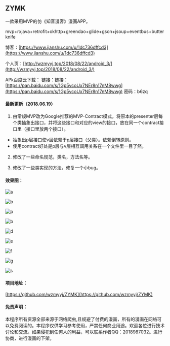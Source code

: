 ## ZYMK

一款采用MVP的仿《知音漫客》漫画APP。

mvp+rxjava+retrofit+okhttp+greendao+glide+gson+jsoup+eventbus+butterknife

博客：[https://www.jianshu.com/u/1dc736dffcd3](https://www.jianshu.com/u/1dc736dffcd3)

个人页：[http://wzmyyj.top/2018/08/22/android_3/](http://wzmyyj.top/2018/08/22/android_3/)

APk百度云下载：
链接：链接：[https://pan.baidu.com/s/1Gp5vcoUx7NEr8n17nM8wwg](https://pan.baidu.com/s/1Gp5vcoUx7NEr8n17nM8wwg) 密码：b6zq

#### 最新更新（2018.06.19）
1. 由常规MVP改为Google推荐的MVP-Contract模式。将原本的presenter层每个类抽象出接口，并将这些接口和对应的view的接口，放在同一个contract接口里（接口里放两个接口）。
- 抽象出p层接口使v层依赖于p层接口（父类）。依赖倒转原则。
- 使用contract好处是p层与v层相互调用关系在一个文件里一目了然。

2. 修改了一些命名规范，类名，方法名等。

3. 修改了一些类实现的方法，修复一个小bug。



#### 效果图：



![a](https://upload-images.jianshu.io/upload_images/3262738-458c938a01e30e0a.png?imageMogr2/auto-orient/strip%7CimageView2/2/w/340)



![b](https://upload-images.jianshu.io/upload_images/3262738-8e5cdbfd8b1002b9.png?imageMogr2/auto-orient/strip%7CimageView2/2/w/340)



![p](https://upload-images.jianshu.io/upload_images/3262738-01656f1ed477c2e3.png?imageMogr2/auto-orient/strip%7CimageView2/2/w/340)



![b](https://upload-images.jianshu.io/upload_images/3262738-3666b561548ab60b.png?imageMogr2/auto-orient/strip%7CimageView2/2/w/340)



![d](https://upload-images.jianshu.io/upload_images/3262738-46e77fe88ce2d05c.png?imageMogr2/auto-orient/strip%7CimageView2/2/w/340)



![e](https://upload-images.jianshu.io/upload_images/3262738-59ef61e1c92014d8.png?imageMogr2/auto-orient/strip%7CimageView2/2/w/340)



![f](https://upload-images.jianshu.io/upload_images/3262738-8d6230878da72de7.png?imageMogr2/auto-orient/strip%7CimageView2/2/w/340)



![g](https://upload-images.jianshu.io/upload_images/3262738-2c6fea325e8b6f33.png?imageMogr2/auto-orient/strip%7CimageView2/2/w/340)



![s](https://upload-images.jianshu.io/upload_images/3262738-da02b8b7a7dc43ad.png?imageMogr2/auto-orient/strip%7CimageView2/2/w/340)



#### 项目地址：

[https://github.com/wzmyyj/ZYMK](https://github.com/wzmyyj/ZYMK)


#### 免责声明：

本程序所有资源全部来源于网络爬虫,且规避了付费的漫画，所有的漫画在网络可以免费阅读的。本程序仅供学习参考使用，严禁任何商业用途。欢迎各位进行技术讨论和交流。如果侵犯到任何人的利益，可以联系作者QQ：2018987032。进行协商，进行漫画的下架。

